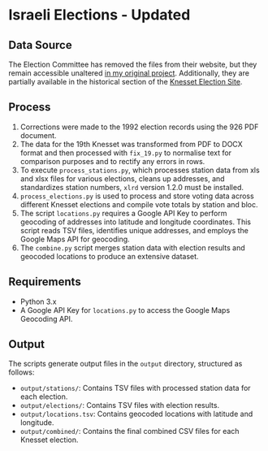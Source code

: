 # Israeli Elections - Updated

## Data Source

The Election Committee has removed the files from their website, but they remain accessible unaltered [in my original project](https://github.com/JacobWeinbren/Israel-Data). Additionally, they are partially available in the historical section of the [Knesset Election Site](https://www.gov.il/he/Departments/Guides/election-committee-history?chapterIndex=6).

## Process

1. Corrections were made to the 1992 election records using the 926 PDF document.
2. The data for the 19th Knesset was transformed from PDF to DOCX format and then processed with `fix_19.py` to normalise text for comparison purposes and to rectify any errors in rows.
3. To execute `process_stations.py`, which processes station data from xls and xlsx files for various elections, cleans up addresses, and standardizes station numbers, `xlrd` version 1.2.0 must be installed.
4. `process_elections.py` is used to process and store voting data across different Knesset elections and compile vote totals by station and bloc.
5. The script `locations.py` requires a Google API Key to perform geocoding of addresses into latitude and longitude coordinates. This script reads TSV files, identifies unique addresses, and employs the Google Maps API for geocoding.
6. The `combine.py` script merges station data with election results and geocoded locations to produce an extensive dataset.

## Requirements

-   Python 3.x
-   A Google API Key for `locations.py` to access the Google Maps Geocoding API.

## Output

The scripts generate output files in the `output` directory, structured as follows:

-   `output/stations/`: Contains TSV files with processed station data for each election.
-   `output/elections/`: Contains TSV files with election results.
-   `output/locations.tsv`: Contains geocoded locations with latitude and longitude.
-   `output/combined/`: Contains the final combined CSV files for each Knesset election.
